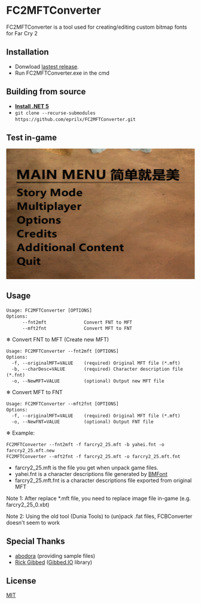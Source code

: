 # FC2MFTConverter
FC2MFTConverter is a tool used for creating/editing custom bitmap fonts for Far Cry 2

## Installation

- Donwload [lastest release](https://github.com/eprilx/FC2MFTConverter/releases).
- Run FC2MFTConverter.exe in the cmd

## Building from source
- **[Install .NET 5](https://dotnet.microsoft.com/download/dotnet/5.0)**
- ``git clone --recurse-submodules https://github.com/eprilx/FC2MFTConverter.git``

## Test in-game

<img src="sampleImg/menu2.png"/>

## Usage

```
Usage: FC2MFTConverter [OPTIONS]
Options:
      --fnt2mft              Convert FNT to MFT
      --mft2fnt              Convert MFT to FNT
```
❄ Convert FNT to MFT (Create new MFT)
```
Usage: FC2MFTConverter --fnt2mft [OPTIONS]
Options:
  -f, --originalMFT=VALUE    (required) Original MFT file (*.mft)
  -b, --charDesc=VALUE       (required) Character description file (*.fnt)
  -o, --NewMFT=VALUE         (optional) Output new MFT file
```
❄ Convert MFT to FNT
```
Usage: FC2MFTConverter --mft2fnt [OPTIONS]
Options:
  -f, --originalMFT=VALUE    (required) Original MFT file (*.mft)
  -o, --NewFNT=VALUE         (optional) Output FNT file
```
❄ Example:
```
FC2MFTConverter --fnt2mft -f farcry2_25.mft -b yahei.fnt -o farcry2_25.mft.new
FC2MFTConverter --mft2fnt -f farcry2_25.mft -o farcry2_25.mft.fnt
```

- farcry2_25.mft is the file you get when unpack game files.
- yahei.fnt is a character descriptions file generated by [BMFont](https://www.angelcode.com/products/bmfont/)
- farcry2_25.mft.fnt is a character descriptions file exported from original MFT

Note 1: After replace \*.mft file, you need to replace image file in-game (e.g. farcry2_25_0.xbt)

Note 2: Using  the old tool (Dunia Tools) to (un)pack .fat files, FCBConverter doesn't seem to work


## Special Thanks
- [abodora](https://github.com/abodora) (providing sample files)
- [Rick Gibbed](https://github.com/gibbed) ([Gibbed.IO](https://github.com/gibbed/Gibbed.IO) library)

## License
[MIT](LICENSE)
